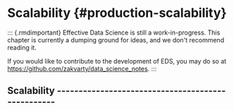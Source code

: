 # Scalability {#production-scalability}


::: {.rmdimportant} 
Effective Data Science is still a work-in-progress. This chapter is currently a dumping ground for ideas, and we don't recommend reading it. 

If you would like to contribute to the development of EDS, you may do so at <https://github.com/zakvarty/data_science_notes>.
:::


## Scalability --------------------------------------------------

<!-- 
Structure talk around Alex's parallelisation slides 

- Code profiling 
- vectorise 
- parallelise 
- Use a better language: C++, Python

* Documentation for 
- apply
- purr::map
- furr::pmap

* Advanced R (Second Edition) by Hadley Wickham. Chapters 23 and 24, measuring and improving performance 

*  Advanced R (Second Edition) by Hadley Wickham. Chapter 25, measuring and improving performance 

--> 
